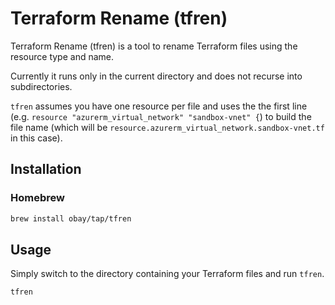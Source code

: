 # Terraform Rename (tfren)
Terraform Rename (tfren) is a tool to rename Terraform files using the resource type and name.

Currently it runs only in the current directory and does not recurse into subdirectories.

`tfren` assumes you have one resource per file and uses the the first line (e.g. `resource "azurerm_virtual_network" "sandbox-vnet" {`) to build the file name (which will be `resource.azurerm_virtual_network.sandbox-vnet.tf` in this case).


## Installation
### Homebrew
```bash
brew install obay/tap/tfren
```

## Usage
Simply switch to the directory containing your Terraform files and run `tfren`.
```bash
tfren
```
